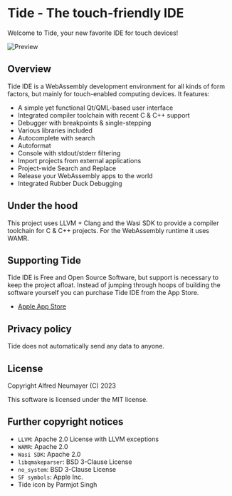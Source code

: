 # Tide - The touch-friendly IDE

Welcome to Tide, your new favorite IDE for touch devices!

![Preview](PREVIEW.png)


## Overview

Tide IDE is a WebAssembly development environment for all kinds of form factors, but mainly for touch-enabled computing devices. It features:

- A simple yet functional Qt/QML-based user interface
- Integrated compiler toolchain with recent C & C++ support 
- Debugger with breakpoints & single-stepping
- Various libraries included
- Autocomplete with search
- Autoformat
- Console with stdout/stderr filtering
- Import projects from external applications
- Project-wide Search and Replace
- Release your WebAssembly apps to the world
- Integrated Rubber Duck Debugging


## Under the hood

This project uses LLVM + Clang and the Wasi SDK to provide a compiler toolchain for C & C++ projects. For the WebAssembly runtime it uses WAMR.


## Supporting Tide

Tide IDE is Free and Open Source Software, but support is necessary to keep the project afloat. Instead of jumping through hoops of building the software yourself you can purchase Tide IDE from the App Store.

- [Apple App Store](https://apps.apple.com/at/app/tide-ide/id6450320573)


## Privacy policy

Tide does not automatically send any data to anyone.


## License

Copyright Alfred Neumayer (C) 2023

This software is licensed under the MIT license.


## Further copyright notices

- `LLVM`: Apache 2.0 License with LLVM exceptions
- `WAMR`: Apache 2.0
- `Wasi SDK`: Apache 2.0
- `libqmakeparser`: BSD 3-Clause License
- `no_system`: BSD 3-Clause License
- `SF symbols`: Apple Inc.
- Tide icon by Parmjot Singh

